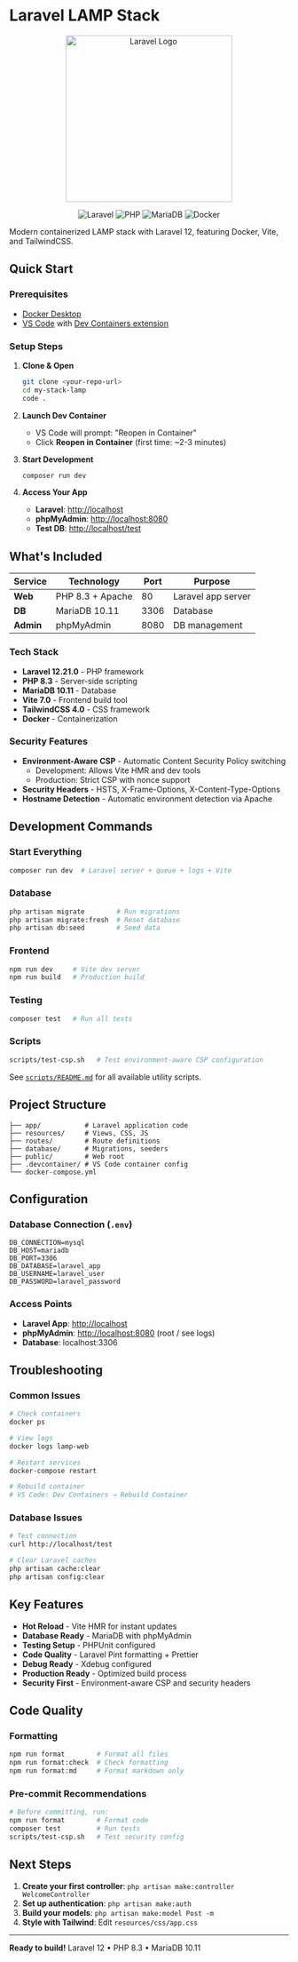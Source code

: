 # Laravel LAMP Stack

<p align="center">
  <img src="https://raw.githubusercontent.com/laravel/art/master/logo-lockup/5%20SVG/2%20CMYK/1%20Full%20Color/laravel-logolockup-cmyk-red.svg" width="300" alt="Laravel Logo">
</p>

<p align="center">
  <img alt="Laravel" src="https://img.shields.io/badge/Laravel-12.21.0-red?style=flat&logo=laravel">
  <img alt="PHP" src="https://img.shields.io/badge/PHP-8.3-blue?style=flat&logo=php">
  <img alt="MariaDB" src="https://img.shields.io/badge/MariaDB-10.11-brown?style=flat&logo=mariadb">
  <img alt="Docker" src="https://img.shields.io/badge/Docker-Enabled-blue?style=flat&logo=docker">
</p>

Modern containerized LAMP stack with Laravel 12, featuring Docker, Vite, and TailwindCSS.

## Quick Start

### Prerequisites

- [Docker Desktop](https://www.docker.com/products/docker-desktop/)
- [VS Code](https://code.visualstudio.com/) with [Dev Containers extension](https://marketplace.visualstudio.com/items?itemName=ms-vscode-remote.remote-containers)

### Setup Steps

1. **Clone & Open**

   ```bash
   git clone <your-repo-url>
   cd my-stack-lamp
   code .
   ```

2. **Launch Dev Container**
   - VS Code will prompt: "Reopen in Container"
   - Click **Reopen in Container** (first time: ~2-3 minutes)

3. **Start Development**

   ```bash
   composer run dev
   ```

4. **Access Your App**
   - **Laravel**: <http://localhost>
   - **phpMyAdmin**: <http://localhost:8080>
   - **Test DB**: <http://localhost/test>

## What's Included

| Service   | Technology       | Port | Purpose            |
| --------- | ---------------- | ---- | ------------------ |
| **Web**   | PHP 8.3 + Apache | 80   | Laravel app server |
| **DB**    | MariaDB 10.11    | 3306 | Database           |
| **Admin** | phpMyAdmin       | 8080 | DB management      |

### Tech Stack

- **Laravel 12.21.0** - PHP framework
- **PHP 8.3** - Server-side scripting
- **MariaDB 10.11** - Database
- **Vite 7.0** - Frontend build tool
- **TailwindCSS 4.0** - CSS framework
- **Docker** - Containerization

### Security Features

- **Environment-Aware CSP** - Automatic Content Security Policy switching
  - Development: Allows Vite HMR and dev tools
  - Production: Strict CSP with nonce support
- **Security Headers** - HSTS, X-Frame-Options, X-Content-Type-Options
- **Hostname Detection** - Automatic environment detection via Apache

## Development Commands

### Start Everything

```bash
composer run dev  # Laravel server + queue + logs + Vite
```

### Database

```bash
php artisan migrate        # Run migrations
php artisan migrate:fresh  # Reset database
php artisan db:seed        # Seed data
```

### Frontend

```bash
npm run dev     # Vite dev server
npm run build   # Production build
```

### Testing

```bash
composer test   # Run all tests
```

### Scripts

```bash
scripts/test-csp.sh   # Test environment-aware CSP configuration
```

See [`scripts/README.md`](scripts/README.md) for all available utility scripts.

## Project Structure

```text
├── app/           # Laravel application code
├── resources/     # Views, CSS, JS
├── routes/        # Route definitions
├── database/      # Migrations, seeders
├── public/        # Web root
├── .devcontainer/ # VS Code container config
└── docker-compose.yml
```

## Configuration

### Database Connection (`.env`)

```env
DB_CONNECTION=mysql
DB_HOST=mariadb
DB_PORT=3306
DB_DATABASE=laravel_app
DB_USERNAME=laravel_user
DB_PASSWORD=laravel_password
```

### Access Points

- **Laravel App**: <http://localhost>
- **phpMyAdmin**: <http://localhost:8080> (root / see logs)
- **Database**: localhost:3306

## Troubleshooting

### Common Issues

```bash
# Check containers
docker ps

# View logs
docker logs lamp-web

# Restart services
docker-compose restart

# Rebuild container
# VS Code: Dev Containers → Rebuild Container
```

### Database Issues

```bash
# Test connection
curl http://localhost/test

# Clear Laravel caches
php artisan cache:clear
php artisan config:clear
```

## Key Features

- **Hot Reload** - Vite HMR for instant updates
- **Database Ready** - MariaDB with phpMyAdmin
- **Testing Setup** - PHPUnit configured
- **Code Quality** - Laravel Pint formatting + Prettier
- **Debug Ready** - Xdebug configured
- **Production Ready** - Optimized build process
- **Security First** - Environment-aware CSP and security headers

## Code Quality

### Formatting

```bash
npm run format        # Format all files
npm run format:check  # Check formatting
npm run format:md     # Format markdown only
```

### Pre-commit Recommendations

```bash
# Before committing, run:
npm run format        # Format code
composer test         # Run tests
scripts/test-csp.sh   # Test security config
```

## Next Steps

1. **Create your first controller**: `php artisan make:controller WelcomeController`
2. **Set up authentication**: `php artisan make:auth`
3. **Build your models**: `php artisan make:model Post -m`
4. **Style with Tailwind**: Edit `resources/css/app.css`

---

**Ready to build!** Laravel 12 • PHP 8.3 • MariaDB 10.11
